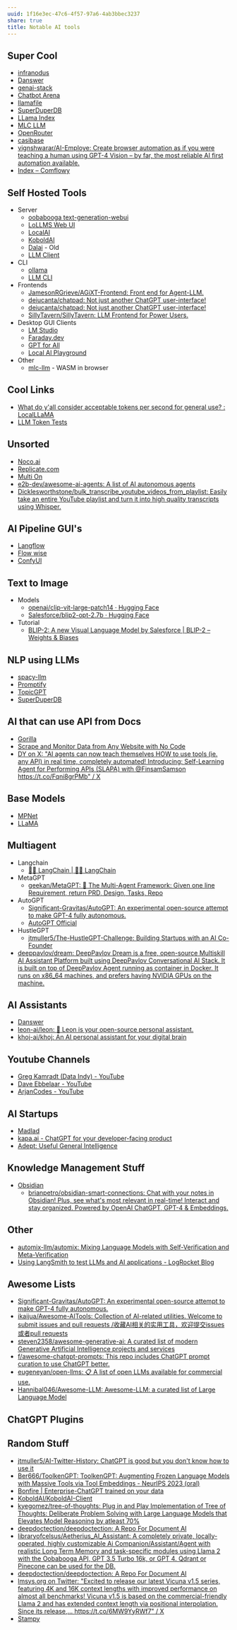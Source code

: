 ```yaml
---
uuid: 1f16e3ec-47c6-4f57-97a6-4ab3bbec3237
share: true
title: Notable AI tools
---
```

## Super Cool

* [infranodus](/e8ca78e3-422e-4f21-9607-88c20a61048e)
* [Danswer](/c9fc823a-baf0-4e39-9056-3f2b39550378)
* [genai-stack](/3b6e6bc9-e5e6-43af-84c8-834379d49e55)
* [Chatbot Arena](/c4a56cee-e08a-4938-9c0d-b5ba2af4ee8b)
* [llamafile](/1e5f29d1-1e9f-4fc9-ad64-0cf8dd8dfacc)
* [SuperDuperDB](/a8600283-5cab-4cc9-b252-960ec69457f1)
* [LLama Index](/f1ca703a-5e61-4fe3-9951-61f7c5f50223)
* [MLC LLM](/undefined)
* [OpenRouter](https://openrouter.ai/docs#models)
* [casibase](https://github.com/casibase/casibase?tab=readme-ov-file)
* [vignshwarar/AI-Employe: Create browser automation as if you were teaching a human using GPT-4 Vision – by far, the most reliable AI first automation available.](https://github.com/vignshwarar/AI-Employe)
* [Index – Comflowy](https://www.comflowy.com/)

## Self Hosted Tools

* Server
	* [oobabooga text-generation-webui](/0177b9c7-9a60-491c-8ebb-c71e724e5786)
	* [LoLLMS Web UI](/edace957-36da-4bd7-b7bd-170c152688d1)
	* [LocalAI](/588cb087-a325-4c18-a0b3-269da9304a31)
	* [KoboldAI](/11293940-4b2d-4785-91cd-d96912437f3a)
	* [Dalai](/12b80fef-933d-4c49-9564-e818506124a9) - Old
	* [LLM Client](/72945e2f-6225-460b-a11e-eae8bb44ad6e)
* CLI
	* [ollama](/0a74265c-1db8-4150-93d8-735a4cfc8619)
	* [LLM CLI](/0ab1f6ba-e1ec-45f3-8762-0e96939b3d75)
* Frontends
	* [JamesonRGrieve/AGiXT-Frontend: Front end for Agent-LLM.](https://github.com/JamesonRGrieve/AGiXT-Frontend)
	* [deiucanta/chatpad: Not just another ChatGPT user-interface!](https://github.com/deiucanta/chatpad)
	* [deiucanta/chatpad: Not just another ChatGPT user-interface!](https://github.com/deiucanta/chatpad)
	* [SillyTavern/SillyTavern: LLM Frontend for Power Users.](https://github.com/SillyTavern/SillyTavern)
* Desktop GUI Clients
	* [LM Studio](/fab4d5b4-4863-4109-baea-5b376fe1910c)
	* [Faraday.dev](/undefined)
	* [GPT for All](/d80422a0-621c-4784-a273-284c1c8e5520)
	* [Local AI Playground](/6b8d65a1-2f20-4621-8423-fa7506d70050)
* Other
	* [mlc-llm](/undefined) - WASM in browser

## Cool Links

* [What do y'all consider acceptable tokens per second for general use? : LocalLLaMA](https://old.reddit.com/r/LocalLLaMA/comments/162pgx9/what_do_yall_consider_acceptable_tokens_per/?rdt=63840)
* [LLM Token Tests](/ceefeffb-870e-439d-a4f1-7cd77a1b932b)
## Unsorted

* [Noco.ai](/undefined)
* [Replicate.com](/undefined)
* [Multi On](/8ab360ae-e3bc-4d23-a60c-23847e562228)
* [e2b-dev/awesome-ai-agents: A list of AI autonomous agents](https://github.com/e2b-dev/awesome-ai-agents)
* [Dicklesworthstone/bulk\_transcribe\_youtube\_videos\_from\_playlist: Easily take an entire YouTube playlist and turn it into high quality transcripts using Whisper.](https://github.com/Dicklesworthstone/bulk_transcribe_youtube_videos_from_playlist)

## AI Pipeline GUI's

* [Langflow](/fb09a999-1293-4309-98dc-8f1bfa157f82)
* [Flow wise](/undefined)
* [ConfyUI](/06e73bbb-c33f-4c93-90e1-a8e3e294f3fb)

## Text to Image

* Models
	* [openai/clip-vit-large-patch14 · Hugging Face](https://huggingface.co/openai/clip-vit-large-patch14)
	* [Salesforce/blip2-opt-2.7b · Hugging Face](https://huggingface.co/Salesforce/blip2-opt-2.7b)
* Tutorial
	* [BLIP-2: A new Visual Language Model by Salesforce | BLIP-2 – Weights & Biases](https://wandb.ai/gladiator/BLIP-2/reports/BLIP-2-A-new-Visual-Language-Model-by-Salesforce--VmlldzozNjM0NjYz)

## NLP using LLMs

* [spacy-llm](/36f46138-ae35-4afb-8df4-9d2be12423d1)
* [Promptify](/18a6290b-59ff-4df1-98f7-673cdc7a7118)
* [TopicGPT](/43a10b26-0269-4ebe-9fe9-468654b529f5)
* [SuperDuperDB](/a8600283-5cab-4cc9-b252-960ec69457f1)
## AI that can use API from Docs

* [Gorilla](/9097a030-8dfa-4e53-8ba9-65be7d582e6a)
* [Scrape and Monitor Data from Any Website with No Code](https://www.browse.ai/?ref=awe50meAI)
* [DY on X: "AI agents can now teach themselves HOW to use tools (ie. any API) in real time, completely automated! Introducing: Self-Learning Agent for Performing APIs (SLAPA) with @FinsamSamson https://t.co/Fqni8grPMb" / X](https://twitter.com/DYtweetshere/status/1631349179934203904)

## Base Models

* [MPNet](https://huggingface.co/docs/transformers/model_doc/mpnet)
* [LLaMA](/a722edb6-d8e9-4b1c-9eed-6a8c84e1553e)
## Multiagent

* Langchain
	* [🦜️🔗 LangChain | 🦜️🔗 LangChain](https://docs.langchain.com/docs/)
* MetaGPT
	* [geekan/MetaGPT: 🌟 The Multi-Agent Framework: Given one line Requirement, return PRD, Design, Tasks, Repo](https://github.com/geekan/MetaGPT)
* AutoGPT
	* [Significant-Gravitas/AutoGPT: An experimental open-source attempt to make GPT-4 fully autonomous.](https://github.com/Significant-Gravitas/AutoGPT)
	* [AutoGPT Official](https://autogpt.net/)
* HustleGPT
	* [jtmuller5/The-HustleGPT-Challenge: Building Startups with an AI Co-Founder](https://github.com/jtmuller5/The-HustleGPT-Challenge)
* [deeppavlov/dream: DeepPavlov Dream is a free, open-source Multiskill AI Assistant Platform built using DeepPavlov Conversational AI Stack. It is built on top of DeepPavlov Agent running as container in Docker. It runs on x86\_64 machines, and prefers having NVIDIA GPUs on the machine.](https://github.com/deeppavlov/dream)

## AI Assistants

* [Danswer](/c9fc823a-baf0-4e39-9056-3f2b39550378)
* [leon-ai/leon: 🧠 Leon is your open-source personal assistant.](https://github.com/leon-ai/leon)
* [khoj-ai/khoj: An AI personal assistant for your digital brain](https://github.com/khoj-ai/khoj)
## Youtube Channels

* [Greg Kamradt (Data Indy) - YouTube](https://www.youtube.com/@DataIndependent/videos)
* [Dave Ebbelaar - YouTube](https://www.youtube.com/@daveebbelaar/videos)
* [ArjanCodes - YouTube](https://www.youtube.com/@ArjanCodes/videos)

## AI Startups

* [Madlad](https://www.madlad.ai/)
* [kapa.ai - ChatGPT for your developer-facing product](https://www.kapa.ai/)
* [Adept: Useful General Intelligence](https://www.adept.ai/)
## Knowledge Management Stuff

* [Obsidian](/f76a085e-f2c8-43bd-a852-47760f01e401)
	* [brianpetro/obsidian-smart-connections: Chat with your notes in Obsidian! Plus, see what's most relevant in real-time! Interact and stay organized. Powered by OpenAI ChatGPT, GPT-4 & Embeddings.](https://github.com/brianpetro/obsidian-smart-connections)
## Other

* [automix-llm/automix: Mixing Language Models with Self-Verification and Meta-Verification](https://github.com/automix-llm/automix)
* [Using LangSmith to test LLMs and AI applications - LogRocket Blog](https://blog.logrocket.com/langsmith-test-llms-ai-applications/)
## Awesome Lists

* [Significant-Gravitas/AutoGPT: An experimental open-source attempt to make GPT-4 fully autonomous.](https://github.com/Significant-Gravitas/AutoGPT)
* [ikaijua/Awesome-AITools: Collection of AI-related utilities. Welcome to submit issues and pull requests /收藏AI相关的实用工具，欢迎提交issues 或者pull requests](https://github.com/ikaijua/Awesome-AITools)
* [steven2358/awesome-generative-ai: A curated list of modern Generative Artificial Intelligence projects and services](https://github.com/steven2358/awesome-generative-ai)
* [f/awesome-chatgpt-prompts: This repo includes ChatGPT prompt curation to use ChatGPT better.](https://github.com/f/awesome-chatgpt-prompts)
* [eugeneyan/open-llms: 📋 A list of open LLMs available for commercial use.](https://github.com/eugeneyan/open-llms)
* [Hannibal046/Awesome-LLM: Awesome-LLM: a curated list of Large Language Model](https://github.com/Hannibal046/Awesome-LLM)


## ChatGPT Plugins
## Random Stuff

* [jtmuller5/AI-Twitter-History: ChatGPT is good but you don't know how to use it](https://github.com/jtmuller5/AI-Twitter-History)
* [Ber666/ToolkenGPT: ToolkenGPT: Augmenting Frozen Language Models with Massive Tools via Tool Embeddings - NeurIPS 2023 (oral)](https://github.com/Ber666/ToolkenGPT)
* [Bonfire | Enterprise-ChatGPT trained on your data](https://www.justbonfire.com/)
* [KoboldAI/KoboldAI-Client](https://github.com/KoboldAI/KoboldAI-Client)
* [kyegomez/tree-of-thoughts: Plug in and Play Implementation of Tree of Thoughts: Deliberate Problem Solving with Large Language Models that Elevates Model Reasoning by atleast 70%](https://github.com/kyegomez/tree-of-thoughts)
* [deepdoctection/deepdoctection: A Repo For Document AI](https://github.com/deepdoctection/deepdoctection)
* [libraryofcelsus/Aetherius\_AI\_Assistant: A completely private, locally-operated, highly customizable Ai Companion/Assistant/Agent with realistic Long Term Memory and task-specific modules using Llama 2 with the Oobabooga API, GPT 3.5 Turbo 16k, or GPT 4. Qdrant or Pinecone can be used for the DB.](https://github.com/libraryofcelsus/Aetherius_AI_Assistant)
* [deepdoctection/deepdoctection: A Repo For Document AI](https://github.com/deepdoctection/deepdoctection)
* [lmsys.org on Twitter: "Excited to release our latest Vicuna v1.5 series, featuring 4K and 16K context lengths with improved performance on almost all benchmarks! Vicuna v1.5 is based on the commercial-friendly Llama 2 and has extended context length via positional interpolation. Since its release,… https://t.co/6MW9YyRWf7" / X](https://twitter.com/lmsysorg/status/1686794639469371393)
* [Stampy](https://github.com/StampyAI)
